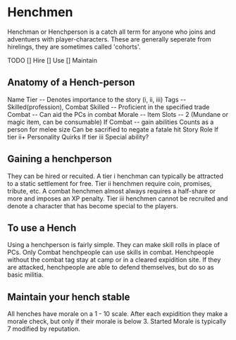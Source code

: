 # Henchmen
Henchman or Henchperson is a catch all term for anyone who joins and adventuers with player-characters. These are generally seperate from hirelings, they are sometimes called 'cohorts'.

TODO
[] Hire
[] Use
[] Maintain

## Anatomy of a Hench-person
Name
Tier -- Denotes importance to the story (i, ii, iii)
Tags -- Skilled(profession), Combat
    Skilled -- Proficient in the specified trade
    Combat -- Can aid the PCs in combat
Morale -- 
Item Slots -- 2 (Mundane or magic item, can be consumable)
If Combat -- gain abilities
    Counts as a person for melee size
    Can be sacrified to negate a fatale hit
Story Role
If tier ii+
    Personality
    Quirks
If tier iii
    Special ability?

## Gaining a henchperson
They can be hired or recuited. A tier i henchman can typically be attracted to a static settlement for free. Tier ii henchmen require coin, promises, tribute, etc. A combat henchmen almost always requires a half-share or more and imposes an XP penalty. Tier iii henchmen cannot be recruited and denote a character that has become special to the players.

## To use a Hench
Using a henchperson is fairly simple. They can make skill rolls in place of PCs. Only Combat henchpeople can use skills in combat.
Henchpeople without the combat tag stay at camp or in a cleared expidition site. If they are attacked, henchpeople are able to defend themselves, but do so as basic militia.

## Maintain your hench stable
All henches have morale on a 1 - 10 scale. After each expidition they make a morale check, but only if their morale is below 3. 
Started Morale is typically 7 modified by reputation.